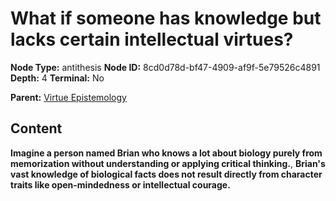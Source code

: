 # What if someone has knowledge but lacks certain intellectual virtues?

**Node Type:** antithesis
**Node ID:** 8cd0d78d-bf47-4909-af9f-5e79526c4891
**Depth:** 4
**Terminal:** No

**Parent:** [Virtue Epistemology](virtue-epistemology-synthesis-8a51f623-747d-4b74-932e-e428d202c7f1.md)

## Content

**Imagine a person named Brian who knows a lot about biology purely from memorization without understanding or applying critical thinking.**, **Brian's vast knowledge of biological facts does not result directly from character traits like open-mindedness or intellectual courage.**
